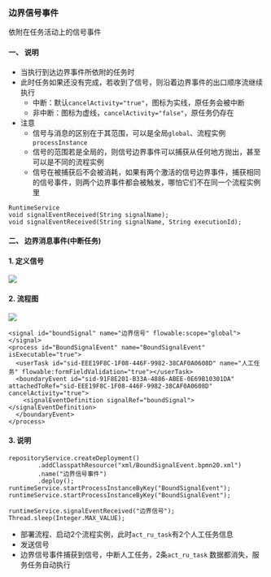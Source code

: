 ###  边界信号事件 
依附在任务活动上的信号事件

#### 一、 说明
* 当执行到达边界事件所依附的任务时
* 此时任务如果还没有完成，若收到了信号，则沿着边界事件的出口顺序流继续执行
  * 中断：默认`cancelActivity="true"`，图标为实线，原任务会被中断
  * 非中断：图标为虚线，`cancelActivity="false"`，原任务仍存在
* 注意
  * 信号与消息的区别在于其范围，可以是全局`global`、流程实例`processInstance`
  * 信号的范围若是全局的，则信号边界事件可以捕获从任何地方抛出，甚至可以是不同的流程实例
  * 信号在被捕获后不会被消耗，如果有两个激活的信号边界事件，捕获相同的信号事件，则两个边界事件都会被触发，哪怕它们不在同一个流程实例里

```
RuntimeService
void signalEventReceived(String signalName);
void signalEventReceived(String signalName, String executionId);
```

#### 二、 边界消息事件(中断任务)
#### 1. 定义信号
![](https://fgq233.github.io/imgs/workflow/flow23.png)

#### 2. 流程图
![](https://fgq233.github.io/imgs/workflow/flow24.png)

```
<signal id="boundSignal" name="边界信号" flowable:scope="global"></signal>
<process id="BoundSignalEvent" name="BoundSignalEvent" isExecutable="true">
  <userTask id="sid-EEE19F8C-1F08-446F-9982-38CAF0A0608D" name="人工任务" flowable:formFieldValidation="true"></userTask>
  <boundaryEvent id="sid-91F8E201-B33A-4886-ABEE-0E69B10301DA" attachedToRef="sid-EEE19F8C-1F08-446F-9982-38CAF0A0608D" cancelActivity="true">
    <signalEventDefinition signalRef="boundSignal"></signalEventDefinition>
  </boundaryEvent>
</process>
```


#### 3. 说明
```
repositoryService.createDeployment()
        .addClasspathResource("xml/BoundSignalEvent.bpmn20.xml")
        .name("边界信号事件")
        .deploy();
runtimeService.startProcessInstanceByKey("BoundSignalEvent");
runtimeService.startProcessInstanceByKey("BoundSignalEvent");

runtimeService.signalEventReceived("边界信号");
Thread.sleep(Integer.MAX_VALUE);
```

* 部署流程、启动2个流程实例，此时`act_ru_task`有2个人工任务信息
* 发送信号
* 边界信号事件捕获到信号，中断人工任务，2条`act_ru_task` 数据都消失，服务任务自动执行

